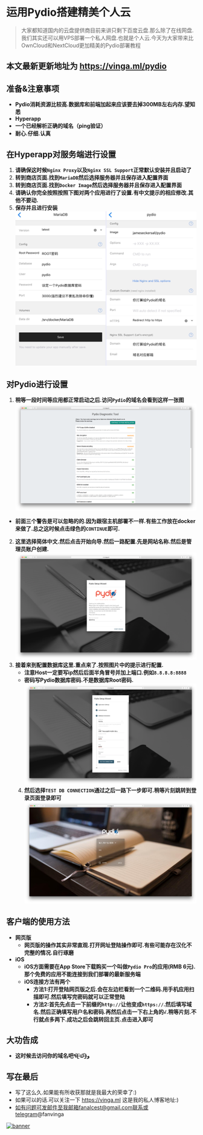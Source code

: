 # 运用Pydio搭建精美个人云




> 大家都知道国内的云盘提供商目前来讲只剩下百度云盘.那么除了在线网盘.我们其实还可以用VPS部署一个私人网盘.也就是个人云.今天为大家带来比OwnCloud和NextCloud更加精美的Pydio部署教程

## 本文最新更新地址为 https://vinga.ml/pydio

## 准备&注意事项

* **Pydio消耗资源比较高.数据库和前端加起来应该要去掉300MB左右内存.望知悉**
* **Hyperapp**
* **一个已经解析正确的域名（ping验证）**
* **耐心.仔细.认真**

## 在Hyperapp对服务端进行设置

1. **请确保这时候`Nginx Proxy`以及`Nginx SSL Support`正常默认安装并且启动了**
2. **转到商店页面.找到`MariaDB`然后选择服务器并且保存进入配置界面**
3. **转到商店页面.找到`Docker Image`然后选择服务器并且保存进入配置界面**
4. **请确认你完全按照按照下图对两个应用进行了设置.有中文提示的相应修改.其他不要动.**
5. **保存并且进行安装**
   ![IMG_1927](./images/pydio-1.jpg)

## 对Pydio进行设置

1. **稍等一段时间等应用都正常启动之后.访问`Pydio`的域名会看到这样一张图**
   ![pydio-2](./images/pydio-2.jpg)
* **前面三个警告是可以忽略的的.因为跟宿主机部署不一样.有些工作放在docker来做了.总之这时候点击绿色的`CONTINUE`即可.**
2. **这里选择简体中文.然后点击开始向导.然后一路配置.先是网站名称.然后是管理员账户创建.**
   ![pydio-2](./images/pydio-3.jpg)  
3. **接着来到配置数据库这里.重点来了.按照图片中的提示进行配置.**
   * **注意Host一定要写ip然后后面半角冒号并加上端口.例如`8.8.8.8:8888`**
   * **密码写Pydio数据库密码.不是数据库Root密码.**
     ![pydio-2](./images/pydio-4.jpg) 
   4. **然后选择`TEST DB CONNECTION`通过之后一路下一步即可.稍等片刻跳转到登录页面登录即可**
     ![pydio-5](./images/pydio-5.jpg)

## 客户端的使用方法

* **网页版**
  * **网页版的操作其实非常直观.打开网址登陆操作即可.有些可能存在汉化不完整的情况.自行琢磨**
* **iOS**
  * **iOS方面需要在App Store下载购买一个叫做`Pydio Pro`的应用(RMB 6元).那个免费的应用不能连接到我们部署的最新服务端**
  * **iOS连接方法有两个**
    * **方法1:打开登陆网页版之后.会在左边栏看到一个二维码.用手机应用扫描即可.然后填写完密码就可以正常登陆**
    * **方法2:首先先点击一下前缀的`http://`让他变成`https://`.然后填写域名.然后正确填写用户名和密码.再然后点击一下右上角的`√`.稍等片刻.不行就点多两下.成功之后会跳转回主页.点击进入即可**

## 大功告成

* **这时候去访问你的域名吧٩(˃̶͈̀௰˂̶͈́)و**

## 写在最后

* 写了这么久.如果能有所收获那就是我最大的荣幸了:)
* 如果可以的话.可以关注一下 https://vinga.ml 这是我的私人博客地址:)
* 如有问题可发邮件至我邮箱fanalcest@gmail.com联系或telegram@fanvinga

<a href="https://vinga.ml"><img src="https://d.vinga.ml/design/banner.png" alt="banner" target="_blank"></a>
